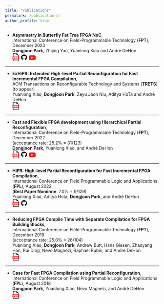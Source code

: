 ```yaml
---
title: "Publications"
permalink: /publications/
author_profile: true
---
```


- **Asymmetry in Butterfly Fat Tree FPGA NoC**, \
  International Conference on Field-Programmable Technology (**FPT**), December 2023 \
  **Dongjoon Park**, Zhijing Yao, Yuanlong Xiao and Andrè DeHon \
  <a href="https://ic.ese.upenn.edu/pdf/asym_bft_fpt2023.pdf" style="text-decoration: none">
    <img src="../images/icons/pdf_color.svg" width="22" />
  </a>
  <a href="https://github.com/icgrp/asym_bft" style="text-decoration: none">
    <img src="../images/icons/github.svg" width="24" />
  </a>
  <a href="https://youtu.be/C3KUnEZ9AoQ?si=vwXpsIZ1ScTX5_P6" style="text-decoration: none">
    <img src="../images/icons/youtube_color.svg" width="22" />
  </a>

---

- **ExHiPR: Extended High-level Partial Reconfiguration for Fast Incremental FPGA Compilation**,\
  ACM Transactions on Reconfigurable Technology and Systems (**TRETS**) (to appear) \
  Yuanlong Xiao, **Dongjoon Park**, Zeyu Jaon Niu, Aditya HoTa and Andrè DeHon \
  <a href="https://dl.acm.org/doi/pdf/10.1145/3617837" style="text-decoration: none">
    <img src="../images/icons/pdf_color.svg" width="22" />
  </a>

---

- **Fast and Flexible FPGA development using Hierarchical Partial Reconfiguration**,\
  International Conference on Field-Programmable Technology (**FPT**), December 2022 \
  (acceptance rate: 25.2% = 31/123) \
  **Dongjoon Park**, Yuanlong Xiao, and Andrè DeHon \
  <a href="https://ic.ese.upenn.edu/pdf/nested_dfx_fpt2022.pdf" style="text-decoration: none">
    <img src="../images/icons/pdf_color.svg" width="22" />
  </a>
  <a href="https://github.com/icgrp/prflow_nested_dfx" style="text-decoration: none">
    <img src="../images/icons/github.svg" width="24" />
  </a>
  <a href="https://youtu.be/KiEa1-x4tPo" style="text-decoration: none">
    <img src="../images/icons/youtube_color.svg" width="22" />
  </a>

---

- **HiPR: High-level Partial Reconfiguration for Fast Incremental FPGA Compilation**,\
  International Conference on Field Programmable Logic and Applications (**FPL**), August 2022 \
  (**Best Paper Nominne**: 7.0% = 9/129) \
  Yuanlong Xiao, Aditya Hota, **Dongjoon Park**, and Andrè DeHon \
  <a href="https://ic.ese.upenn.edu/pdf/hipr_fpl2022.pdf" style="text-decoration: none">
    <img src="../images/icons/pdf_color.svg" width="22" />
  </a>
  <a href="https://github.com/icgrp/hipr" style="text-decoration: none">
    <img src="../images/icons/github.svg" width="24" />
  </a>

---

- **Reducing FPGA Compile Time with Separate Compilation for FPGA Building Blocks**, \
  International Conference on Field-Programmable Technology (**FPT**), December 2019 \
  (acceptance rate: 25.0% = 26/104) \
  Yuanlong Xiao, **Dongjoon Park**, Andrew Butt, Hans Giesen, Zhaoyang Han, Rui Ding, Nevo Magnezi, Raphael Rubin, and Andrè DeHon \
  <a href="https://ic.ese.upenn.edu/pdf/prflow_fpt2019.pdf" style="text-decoration: none">
    <img src="../images/icons/pdf_color.svg" width="22" />
  </a>

---

- **Case for Fast FPGA Compilation using Partial Reconfiguration**, \
  International Conference on Field Programmable Logic and Applications (**FPL**), August 2018 \
  **Dongjoon Park**, Yuanlong Xiao, Nevo Magnezi, and Andrè DeHon \
  <a href="https://ic.ese.upenn.edu/pdf/prflow_fpl2018.pdf" style="text-decoration: none">
    <img src="../images/icons/pdf_color.svg" width="22" />
  </a>

[nested_dfx_repo]: https://github.com/icgrp/prflow_nested_dfx
[hipr_repo]: https://github.com/icgrp/hipr

[nested_dfx_pdf]: https://ic.ese.upenn.edu/pdf/nested_dfx_fpt2022.pdf
[hipr_pdf]: https://ic.ese.upenn.edu/pdf/hipr_fpl2022.pdf
[prflow_fpt2019_pdf]: https://ic.ese.upenn.edu/pdf/prflow_fpt2019.pdf
[prflow_fpl2018_pdf]: https://ic.ese.upenn.edu/pdf/prflow_fpl2018.pdf
